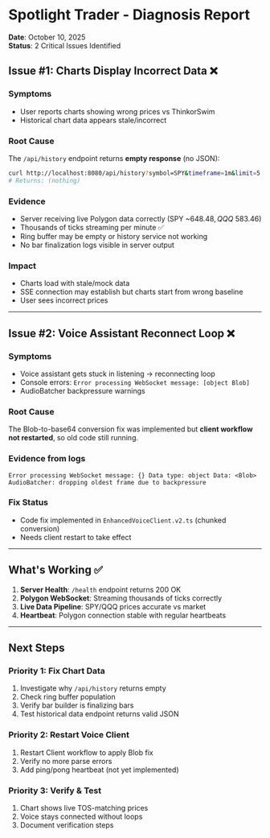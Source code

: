 # Spotlight Trader - Diagnosis Report

**Date**: October 10, 2025  
**Status**: 2 Critical Issues Identified

## Issue #1: Charts Display Incorrect Data ❌

### Symptoms

- User reports charts showing wrong prices vs ThinkorSwim
- Historical chart data appears stale/incorrect

### Root Cause

The `/api/history` endpoint returns **empty response** (no JSON):

```bash
curl http://localhost:8080/api/history?symbol=SPY&timeframe=1m&limit=5
# Returns: (nothing)
```

### Evidence

- Server receiving live Polygon data correctly (SPY ~$648.48, QQQ ~$583.46)
- Thousands of ticks streaming per minute ✅
- Ring buffer may be empty or history service not working
- No bar finalization logs visible in server output

### Impact

- Charts load with stale/mock data
- SSE connection may establish but charts start from wrong baseline
- User sees incorrect prices

---

## Issue #2: Voice Assistant Reconnect Loop ❌

### Symptoms

- Voice assistant gets stuck in listening → reconnecting loop
- Console errors: `Error processing WebSocket message: [object Blob]`
- AudioBatcher backpressure warnings

### Root Cause

The Blob-to-base64 conversion fix was implemented but **client workflow not restarted**, so old code still running.

### Evidence from logs

```
Error processing WebSocket message: {} Data type: object Data: <Blob>
AudioBatcher: dropping oldest frame due to backpressure
```

### Fix Status

- Code fix implemented in `EnhancedVoiceClient.v2.ts` (chunked conversion)
- Needs client restart to take effect

---

## What's Working ✅

1. **Server Health**: `/health` endpoint returns 200 OK
2. **Polygon WebSocket**: Streaming thousands of ticks correctly
3. **Live Data Pipeline**: SPY/QQQ prices accurate vs market
4. **Heartbeat**: Polygon connection stable with regular heartbeats

---

## Next Steps

### Priority 1: Fix Chart Data

1. Investigate why `/api/history` returns empty
2. Check ring buffer population
3. Verify bar builder is finalizing bars
4. Test historical data endpoint returns valid JSON

### Priority 2: Restart Voice Client

1. Restart Client workflow to apply Blob fix
2. Verify no more parse errors
3. Add ping/pong heartbeat (not yet implemented)

### Priority 3: Verify & Test

1. Chart shows live TOS-matching prices
2. Voice stays connected without loops
3. Document verification steps

